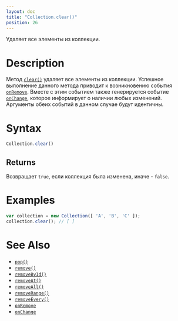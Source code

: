 ```yaml
---
layout: doc
title: "Collection.clear()"
position: 26
---
```


Удаляет все элементы из коллекции.

# Description

Метод [`clear()`](../Collection.clear/) удаляет все элементы из коллекции. Успешное выполнение данного
метода приводит к возникновению события [`onRemove`](../Collection.onRemove/). Вместе с этим событием
также генерируется событие [`onChange`](../Collection.onChange/), которое информирует о наличии любых
изменений. Аргументы обеих событий в данном случае будут идентичны.

# Syntax

```js
Collection.clear()
```

## Returns

Возвращает `true`, если коллекция была изменена, иначе - `false`.

# Examples

```js
var collection = new Collection([ 'A', 'B', 'C' ]);
collection.clear(); // [ ]
```

# See Also

* [`pop()`](../Collection.pop/)
* [`remove()`](../Collection.remove/)
* [`removeById()`](../Collection.removeById/)
* [`removeAt()`](../Collection.removeAt/)
* [`removeAll()`](../Collection.removeAll/)
* [`removeRange()`](../Collection.removeRange/)
* [`removeEvery()`](../Collection.removeEvery/)
* [`onRemove`](../Collection.onRemove/)
* [`onChange`](../Collection.onChange/)
